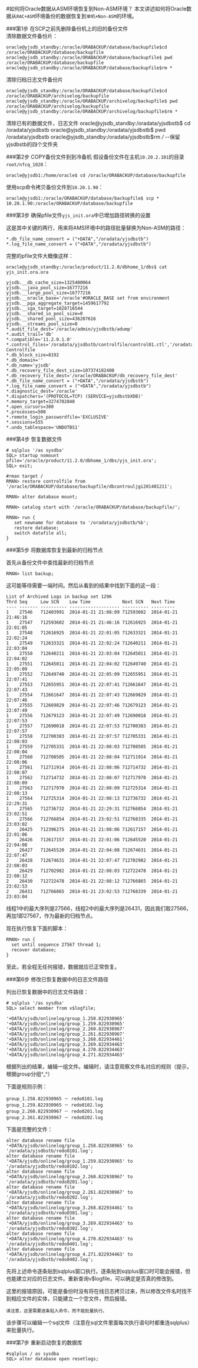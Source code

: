 #如何将Oracle数据从ASM环境恢复到Non-ASM环境？
本文讲述如何将Oracle数据从`RAC+ASM`环境备份的数据恢复到`单机+Non-ASM`的环境。

###第1步 在SCP之前先删除备份机上的旧的备份文件    
清除数据文件备份片：

    oracle@yjsdb_standby:/oracle/ORABACKUP/database/backupfile$cd /oracle/ORABACKUP/database/backupfile
    oracle@yjsdb_standby:/oracle/ORABACKUP/database/backupfile$ pwd
    /oracle/ORABACKUP/database/backupfile
    oracle@yjsdb_standby:/oracle/ORABACKUP/database/backupfile$rm *

清除归档日志文件备份片

    oracle@yjsdb_standby:/oracle/ORABACKUP/database/backupfile$cd /oracle/ORABACKUP/archivelog/backupfile
    oracle@yjsdb_standby:/oracle/ORABACKUP/archivelog/backupfile$ pwd
    /oracle/ORABACKUP/archivelog/backupfile
    oracle@yjsdb_standby:/oracle/ORABACKUP/archivelog/backupfile$rm *

清除已有的数据文件，日志文件
    oracle@yjsdb_standby:/oradata/yjsdbstb$ cd /oradata/yjsdbstb
    oracle@yjsdb_standby:/oradata/yjsdbstb$ pwd
    /oradata/yjsdbstb
    oracle@yjsdb_standby:/oradata/yjsdbstb$rm */*    --保留yjsdbstb的四个文件夹


###第2步 COPY备份文件到到冷备机
假设备份文件在主机`10.20.2.101`的目录`root/nfcq_1020`：

    oracle@yjsdb1:/home/oracle$ cd /oracle/ORABACKUP/database/backupfile

使用scp命令拷贝备份文件到`10.20.1.90`：

    oracle@yjsdb1:/oracle/ORABACKUP/database/backupfile$ scp * 10.20.1.90:/oracle/ORABACKUP/database/backupfile

###第3步 确保pfile文件`yjs_init.ora`中已增加路径转换的设置

这是其中关键的两行，用来将AMS环境中的路径批量替换为Non-ASM的路径：

    *.db_file_name_convert = ("+DATA","/oradata/yjsdbstb")
    *.log_file_name_convert = ("+DATA","/oradata/yjsdbstb")

完整的pfile文件大概像这样：

    oracle@yjsdb_standby:/oracle/product/11.2.0/dbhome_1/dbs$ cat yjs_init.ora.ora

    yjsdb.__db_cache_size=1325400064
    yjsdb.__java_pool_size=16777216
    yjsdb.__large_pool_size=16777216
    yjsdb.__oracle_base='/oracle'#ORACLE_BASE set from environment
    yjsdb.__pga_aggregate_target=1459617792
    yjsdb.__sga_target=1828716544
    yjsdb.__shared_io_pool_size=0
    yjsdb.__shared_pool_size=436207616
    yjsdb.__streams_pool_size=0
    *.audit_file_dest='/oracle/admin/yjsdbstb/adump'
    *.audit_trail='db'
    *.compatible='11.2.0.1.0'
    *.control_files='/oradata/yjsdbstb/controlfile/control01.ctl','/oradata/yjsdbstb/controlfile/control02.ctl'#Restore Controlfile
    *.db_block_size=8192
    *.db_domain=''
    *.db_name='yjsdb'
    *.db_recovery_file_dest_size=107374182400
    *.db_recovery_file_dest='/oracle/ORABACKUP/db_recovery_file_dest'
    *.db_file_name_convert = ("+DATA","/oradata/yjsdbstb")
    *.log_file_name_convert = ("+DATA","/oradata/yjsdbstb")
    *.diagnostic_dest='/oracle'
    *.dispatchers='(PROTOCOL=TCP) (SERVICE=yjsdbstbXDB)'
    *.memory_target=3274702848
    *.open_cursors=300
    *.processes=500
    *.remote_login_passwordfile='EXCLUSIVE'
    *.sessions=555
    *.undo_tablespace='UNDOTBS1'

###第4步 恢复数据文件

    # sqlplus '/as sysdba'
    SQL> startup nomount pfile='/oracle/product/11.2.0/dbhome_1/dbs/yjs_init.ora';
    SQL> exit;

    #rman target /
    RMAN> restore controlfile from '/oracle/ORABACKUP/database/backupfile/dbcontrouljgi201401211';

    RMAN> alter database mount;

    RMAN> catalog start with '/oracle/ORABACKUP/database/backupfile/';

    RMAN> run {
       set newname for database to '/oradata/yjsdbstb/%b';
       restore database;
       switch datafile all;
    }

###第5步 将数据库恢复到最新的归档节点

首先从备份文件中查找最新的归档节点

    RMAN> list backup; 

这可能等待需要一端时间。然后从看到的结果中找到下面的这一段：

    List of Archived Logs in backup set 1296
    Thrd Seq     Low SCN    Low Time            Next SCN   Next Time
    ---- ------- ---------- ------------------- ---------- ---------
    1    27546   712403991  2014-01-21 21:08:09 712593602  2014-01-21 21:46:16
    1    27547   712593602  2014-01-21 21:46:16 712616925  2014-01-21 22:01:05
    1    27548   712616925  2014-01-21 22:01:05 712633321  2014-01-21 22:02:24
    1    27549   712633321  2014-01-21 22:02:24 712640211  2014-01-21 22:03:04
    1    27550   712640211  2014-01-21 22:03:04 712645011  2014-01-21 22:04:02
    1    27551   712645011  2014-01-21 22:04:02 712649740  2014-01-21 22:05:09
    1    27552   712649740  2014-01-21 22:05:09 712655951  2014-01-21 22:07:41
    1    27553   712655951  2014-01-21 22:07:41 712661647  2014-01-21 22:07:43
    1    27554   712661647  2014-01-21 22:07:43 712669829  2014-01-21 22:07:46
    1    27555   712669829  2014-01-21 22:07:46 712679123  2014-01-21 22:07:49
    1    27556   712679123  2014-01-21 22:07:49 712690018  2014-01-21 22:07:53
    1    27557   712690018  2014-01-21 22:07:53 712700383  2014-01-21 22:07:57
    1    27558   712700383  2014-01-21 22:07:57 712705331  2014-01-21 22:08:03
    1    27559   712705331  2014-01-21 22:08:03 712708505  2014-01-21 22:08:04
    1    27560   712708505  2014-01-21 22:08:04 712711914  2014-01-21 22:08:06
    1    27561   712711914  2014-01-21 22:08:06 712714732  2014-01-21 22:08:07
    1    27562   712714732  2014-01-21 22:08:07 712717970  2014-01-21 22:08:09
    1    27563   712717970  2014-01-21 22:08:09 712725314  2014-01-21 22:08:13
    1    27564   712725314  2014-01-21 22:08:13 712736732  2014-01-21 22:29:31
    1    27565   712736732  2014-01-21 22:29:31 712766854  2014-01-21 23:02:51
    1    27566   712766854  2014-01-21 23:02:51 712768335  2014-01-21 23:03:02
    2    26425   712396275  2014-01-21 21:08:06 712617157  2014-01-21 22:01:06
    2    26426   712617157  2014-01-21 22:01:06 712645520  2014-01-21 22:04:08
    2    26427   712645520  2014-01-21 22:04:08 712674631  2014-01-21 22:07:47
    2    26428   712674631  2014-01-21 22:07:47 712702982  2014-01-21 22:08:03
    2    26429   712702982  2014-01-21 22:08:03 712722478  2014-01-21 22:08:12
    2    26430   712722478  2014-01-21 22:08:12 712766865  2014-01-21 23:02:53
    2    26431   712766865  2014-01-21 23:02:53 712768339  2014-01-21 23:03:04

线程1中的最大序列是27566，线程2中的最大序列是26431，因此我们取27566，再加1即27567，作为最新的归档节点。

现在执行恢复下面的脚本：

    RMAN> run {
      set until sequence 27567 thread 1;
      recover database;
    }

至此，若全程无任何报错，数据就应已正常恢复。

###第6步 修改已恢复数据中的日志文件路径

列出已恢复数据中的日志文件路径：

    # sqlplus '/as sysdba'
    SQL> select member from v$logfile;

    '+DATA/yjsdb/onlinelog/group_1.258.822930965'
    '+DATA/yjsdb/onlinelog/group_1.259.822930965'
    '+DATA/yjsdb/onlinelog/group_2.260.822930967'
    '+DATA/yjsdb/onlinelog/group_2.261.822930967'
    '+DATA/yjsdb/onlinelog/group_3.268.822934461'
    '+DATA/yjsdb/onlinelog/group_3.269.822934463'
    '+DATA/yjsdb/onlinelog/group_4.270.822934463'
    '+DATA/yjsdb/onlinelog/group_4.271.822934463'

根据列出的结果，编辑一组文件。编辑时，请注意观察文件名对应的规则（提示，根据group分组^_^）

下面是规则示例：

    group_1.258.822930965 － redo0101.log
    group_1.259.822930965 － redo0102.log
    group_2.260.822930967 － redo0201.log
    group_2.261.822930967 － redo0202.log

下面是完整的文件：

    alter database rename file '+DATA/yjsdb/onlinelog/group_1.258.822930965' to '/oradata/yjsdbstb/redo0101.log';
    alter database rename file '+DATA/yjsdb/onlinelog/group_1.259.822930965' to '/oradata/yjsdbstb/redo0102.log';
    alter database rename file '+DATA/yjsdb/onlinelog/group_2.260.822930967' to '/oradata/yjsdbstb/redo0201.log';
    alter database rename file '+DATA/yjsdb/onlinelog/group_2.261.822930967' to '/oradata/yjsdbstb/redo0202.log';
    alter database rename file '+DATA/yjsdb/onlinelog/group_3.268.822934461' to '/oradata/yjsdbstb/redo0301.log';
    alter database rename file '+DATA/yjsdb/onlinelog/group_3.269.822934463' to '/oradata/yjsdbstb/redo0302.log';
    alter database rename file '+DATA/yjsdb/onlinelog/group_4.270.822934463' to '/oradata/yjsdbstb/redo0401.log';
    alter database rename file '+DATA/yjsdb/onlinelog/group_4.271.822934463' to '/oradata/yjsdbstb/redo0402.log';

先将上述命令逐条贴到sqlplus窗口执行。逐条贴到sqlplus窗口时可能会报错，但也能建立对应的日志文件。重新查询v$logfile，可以确定是否真的修改到。

这里的报错原因，可能是备份时没有将在线日志拷贝过来，所以修改文件名时找不到相应文件的实体，只能建立一个空文件，然后报错。

`请注意，这里需要逐条贴入命令，而不能批量执行。`

该步骤可以编辑一个sql文件（注意在sql文件里面每次执行语句时都重连sqlplus）来批量执行。


###第7步 重新启动恢复的数据库

    #sqlplus / as sysdba
    SQL> alter database open resetlogs;
